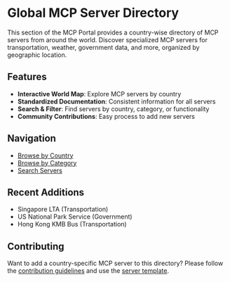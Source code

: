 # Global MCP Server Directory

This section of the MCP Portal provides a country-wise directory of MCP servers from around the world. Discover specialized MCP servers for transportation, weather, government data, and more, organized by geographic location.

## Features

- **Interactive World Map**: Explore MCP servers by country
- **Standardized Documentation**: Consistent information for all servers
- **Search & Filter**: Find servers by country, category, or functionality
- **Community Contributions**: Easy process to add new servers

## Navigation

- [Browse by Country](/directory/countries/)
- [Browse by Category](/directory/categories/)
- [Search Servers](/directory/search.html)

## Recent Additions

- Singapore LTA (Transportation)
- US National Park Service (Government)
- Hong Kong KMB Bus (Transportation)

## Contributing

Want to add a country-specific MCP server to this directory? Please follow the [contribution guidelines](/CONTRIBUTING.md) and use the [server template](/directory/templates/server-template.md).
